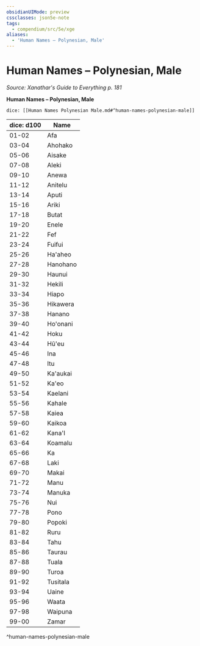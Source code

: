```yaml
---
obsidianUIMode: preview
cssclasses: json5e-note
tags:
  - compendium/src/5e/xge
aliases:
  - 'Human Names – Polynesian, Male'
---
```

# Human Names – Polynesian, Male
*Source: Xanathar's Guide to Everything p. 181* 

**Human Names – Polynesian, Male**

`dice: [[Human Names Polynesian Male.md#^human-names-polynesian-male]]`

| dice: d100 | Name |
|------------|------|
| 01-02 | Afa |
| 03-04 | Ahohako |
| 05-06 | Aisake |
| 07-08 | Aleki |
| 09-10 | Anewa |
| 11-12 | Anitelu |
| 13-14 | Aputi |
| 15-16 | Ariki |
| 17-18 | Butat |
| 19-20 | Enele |
| 21-22 | Fef |
| 23-24 | Fuifui |
| 25-26 | Ha'aheo |
| 27-28 | Hanohano |
| 29-30 | Haunui |
| 31-32 | Hekili |
| 33-34 | Hiapo |
| 35-36 | Hikawera |
| 37-38 | Hanano |
| 39-40 | Ho'onani |
| 41-42 | Hoku |
| 43-44 | Hû'eu |
| 45-46 | Ina |
| 47-48 | Itu |
| 49-50 | Ka'aukai |
| 51-52 | Ka'eo |
| 53-54 | Kaelani |
| 55-56 | Kahale |
| 57-58 | Kaiea |
| 59-60 | Kaikoa |
| 61-62 | Kana'I |
| 63-64 | Koamalu |
| 65-66 | Ka |
| 67-68 | Laki |
| 69-70 | Makai |
| 71-72 | Manu |
| 73-74 | Manuka |
| 75-76 | Nui |
| 77-78 | Pono |
| 79-80 | Popoki |
| 81-82 | Ruru |
| 83-84 | Tahu |
| 85-86 | Taurau |
| 87-88 | Tuala |
| 89-90 | Turoa |
| 91-92 | Tusitala |
| 93-94 | Uaine |
| 95-96 | Waata |
| 97-98 | Waipuna |
| 99-00 | Zamar |
^human-names-polynesian-male

